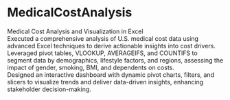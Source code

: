 # MedicalCostAnalysis
Medical Cost Analysis and Visualization in Excel
<br>
Executed a comprehensive analysis of U.S. medical cost data using advanced Excel techniques to derive actionable insights into cost drivers.
<br>
Leveraged pivot tables, VLOOKUP, AVERAGEIFS, and COUNTIFS to segment data by demographics, lifestyle factors, and regions, assessing the impact of gender, smoking, BMI, and dependents on costs.
<br>
Designed an interactive dashboard with dynamic pivot charts, filters, and slicers to visualize trends and deliver data-driven insights, enhancing stakeholder decision-making.
